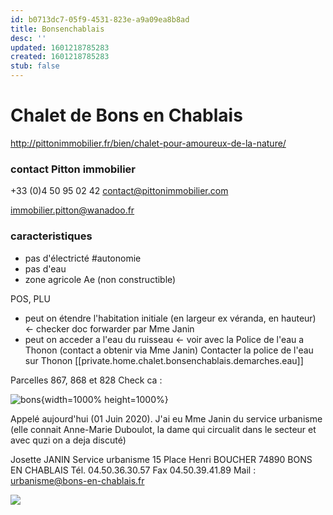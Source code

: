 ```yaml
---
id: b0713dc7-05f9-4531-823e-a9a09ea8b8ad
title: Bonsenchablais
desc: ''
updated: 1601218785283
created: 1601218785283
stub: false
---
```

# Chalet de Bons en Chablais

<http://pittonimmobilier.fr/bien/chalet-pour-amoureux-de-la-nature/>

### contact Pitton immobilier

\+33 (0)4 50 95 02 42
[contact@pittonimmobilier.com](mailto:contact@pittonimmobilier.com)

[immobilier.pitton@wanadoo.fr](mailto:immobilier.pitton@wanadoo.fr)

### caracteristiques

- pas d'électricté #autonomie
- pas d'eau 
- zone agricole Ae (non constructible)

POS, PLU 

- peut on étendre l'habitation initiale (en largeur ex véranda, en hauteur) &lt;- checker doc forwarder par Mme Janin
- peut on acceder a l'eau du ruisseau &lt;- voir avec la Police de l'eau a Thonon (contact a obtenir via Mme Janin)
  Contacter la police de l'eau sur Thonon [[private.home.chalet.bonsenchablais.demarches.eau]]

Parcelles 867, 868 et 828
Check ca :

![bons](img/pos_bons.png){width=1000% height=1000%}

Appelé aujourd'hui (01 Juin 2020).
J'ai eu Mme Janin du service urbanisme (elle connait Anne-Marie Duboulot, la dame qui circualit dans le secteur et avec quzi on a deja discuté)

Josette JANIN
Service urbanisme
15 Place Henri BOUCHER
74890 BONS EN CHABLAIS
Tél. 04.50.36.30.57
Fax 04.50.39.41.89
Mail : [urbanisme@bons-en-chablais.fr](mailto:urbanisme@bons-en-chablais.fr)

![](/assets/images/2020-09-27-17-11-17.png)


